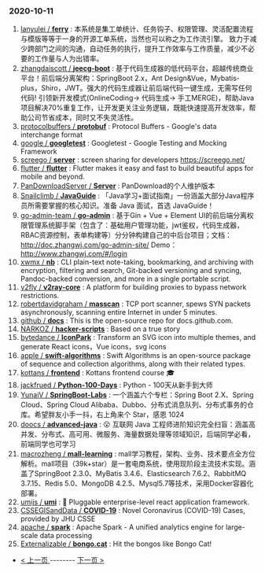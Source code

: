 ### 2020-10-11 
1. [
        lanyulei /
**ferry**](https://github.com/lanyulei/ferry) : 本系统是集工单统计、任务钩子、权限管理、灵活配置流程与模版等等于一身的开源工单系统，当然也可以称之为工作流引擎。 致力于减少跨部门之间的沟通，自动任务的执行，提升工作效率与工作质量，减少不必要的工作量与人为出错率。
1. [
        zhangdaiscott /
**jeecg-boot**](https://github.com/zhangdaiscott/jeecg-boot) : 基于代码生成器的低代码平台，超越传统商业平台！前后端分离架构：SpringBoot 2.x，Ant Design&Vue，Mybatis-plus，Shiro，JWT。强大的代码生成器让前后端代码一键生成，无需写任何代码! 引领新开发模式(OnlineCoding-> 代码生成-> 手工MERGE)，帮助Java项目解决70%重复工作，让开发更关注业务逻辑，既能快速提高开发效率，帮助公司节省成本，同时又不失灵活性。
1. [
        protocolbuffers /
**protobuf**](https://github.com/protocolbuffers/protobuf) : Protocol Buffers - Google's data interchange format
1. [
        google /
**googletest**](https://github.com/google/googletest) : Googletest - Google Testing and Mocking Framework
1. [
        screego /
**server**](https://github.com/screego/server) : screen sharing for developers https://screego.net/
1. [
        flutter /
**flutter**](https://github.com/flutter/flutter) : Flutter makes it easy and fast to build beautiful apps for mobile and beyond.
1. [
        PanDownloadServer /
**Server**](https://github.com/PanDownloadServer/Server) : PanDownload的个人维护版本
1. [
        Snailclimb /
**JavaGuide**](https://github.com/Snailclimb/JavaGuide) : 「Java学习+面试指南」一份涵盖大部分Java程序员所需要掌握的核心知识。准备 Java 面试，首选 JavaGuide！
1. [
        go-admin-team /
**go-admin**](https://github.com/go-admin-team/go-admin) : 基于Gin + Vue + Element UI的前后端分离权限管理系统脚手架（包含了：基础用户管理功能，jwt鉴权，代码生成器，RBAC资源控制，表单构建等）分分钟构建自己的中后台项目；文档：http://doc.zhangwj.com/go-admin-site/ Demo： http://www.zhangwj.com/#/login
1. [
        xwmx /
**nb**](https://github.com/xwmx/nb) : CLI plain-text note-taking, bookmarking, and archiving with encryption, filtering and search, Git-backed versioning and syncing, Pandoc-backed conversion, and more in a single portable script.
1. [
        v2fly /
**v2ray-core**](https://github.com/v2fly/v2ray-core) : A platform for building proxies to bypass network restrictions.
1. [
        robertdavidgraham /
**masscan**](https://github.com/robertdavidgraham/masscan) : TCP port scanner, spews SYN packets asynchronously, scanning entire Internet in under 5 minutes.
1. [
        github /
**docs**](https://github.com/github/docs) : This is the open-source repo for docs.github.com.
1. [
        NARKOZ /
**hacker-scripts**](https://github.com/NARKOZ/hacker-scripts) : Based on a true story
1. [
        bytedance /
**IconPark**](https://github.com/bytedance/IconPark) : Transform an SVG icon into multiple themes, and generate React icons，Vue icons，svg icons
1. [
        apple /
**swift-algorithms**](https://github.com/apple/swift-algorithms) : Swift Algorithms is an open-source package of sequence and collection algorithms, along with their related types.
1. [
        kottans /
**frontend**](https://github.com/kottans/frontend) : Kottans frontend course 🎓
1. [
        jackfrued /
**Python-100-Days**](https://github.com/jackfrued/Python-100-Days) : Python - 100天从新手到大师
1. [
        YunaiV /
**SpringBoot-Labs**](https://github.com/YunaiV/SpringBoot-Labs) : 一个涵盖六个专栏：Spring Boot 2.X、Spring Cloud、Spring Cloud Alibaba、Dubbo、分布式消息队列、分布式事务的仓库。希望胖友小手一抖，右上角来个 Star，感恩 1024
1. [
        doocs /
**advanced-java**](https://github.com/doocs/advanced-java) : 😮 互联网 Java 工程师进阶知识完全扫盲：涵盖高并发、分布式、高可用、微服务、海量数据处理等领域知识，后端同学必看，前端同学也可学习
1. [
        macrozheng /
**mall-learning**](https://github.com/macrozheng/mall-learning) : mall学习教程，架构、业务、技术要点全方位解析。mall项目（39k+star）是一套电商系统，使用现阶段主流技术实现。涵盖了SpringBoot 2.3.0、MyBatis 3.4.6、Elasticsearch 7.6.2、RabbitMQ 3.7.15、Redis 5.0、MongoDB 4.2.5、Mysql5.7等技术，采用Docker容器化部署。
1. [
        umijs /
**umi**](https://github.com/umijs/umi) : 🌋 Pluggable enterprise-level react application framework.
1. [
        CSSEGISandData /
**COVID-19**](https://github.com/CSSEGISandData/COVID-19) : Novel Coronavirus (COVID-19) Cases, provided by JHU CSSE
1. [
        apache /
**spark**](https://github.com/apache/spark) : Apache Spark - A unified analytics engine for large-scale data processing
1. [
        Externalizable /
**bongo.cat**](https://github.com/Externalizable/bongo.cat) : Hit the bongos like Bongo Cat! 

- [ < 上一页 ](https://github.com/able8/github-trending-daily-record/blob/master/2020-10-10.md) -------- [ 下一页 > ](https://github.com/able8/github-trending-daily-record/blob/master/2020-10-12.md)